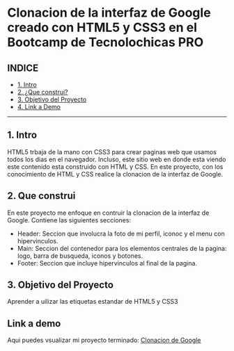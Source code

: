 # Clonacion de la interfaz de Google creado con HTML5 y CSS3 en el Bootcamp de Tecnolochicas PRO


## **INDICE**

* [1. Intro](https://github.com/Dianakoch/DianaOrtizClonGoogle#1-intro)
* [2. ¿Que construi?](#)
* [3. Objetivo del Proyecto](#)
* [4. Link a Demo](#)

****

## 1. Intro
HTML5 trbaja de la mano con CSS3 para crear paginas web que usamos todos los dias en el navegador. Incluso, este sitio web en donde esta viendo este contenido esta construido con HTML y CSS. En este proyecto, con los conocimiento de HTML y CSS realice la clonacion de la interfaz de Google.


## 2. Que construi
En este proyecto me enfoque en contruir la clonacion de la interfaz de Google. Contiene las siguientes secciones:
* Header: Seccion que involucra la foto de mi perfil, iconoc y el menu con hipervinculos.
* Main: Seccion del contenedor para los elementos centrales de la pagina: logo, barra de busqueda, iconos y botones.
* Footer: Seccion que incluye hipervinculos al final de la pagina.

## 3. Objetivo del Proyecto
Aprender a uilizar las etiquetas estandar de HTML5 y CSS3

## Link a demo
Aqui puedes vsualizar mi proyecto terminado: [Clonacion de Google](#)
